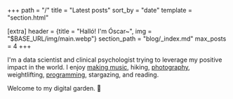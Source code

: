 +++
path = "/"
title = "Latest posts"
sort_by = "date"
template = "section.html"

[extra]
header = {title = "Halló! I'm Óscar~", img = "$BASE_URL/img/main.webp"}
section_path = "blog/_index.md"
max_posts = 4
+++

I'm a data scientist and clinical psychologist trying to leverage my positive impact in the world. I enjoy [making music](https://soundcloud.com/oskerwyld/sets/ii_album), hiking, [photography](https://instagram.com/oskerwyld), weightlifting, [programming](https://github.com/welpo), stargazing, and reading.

Welcome to my digital garden. 🌱
